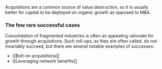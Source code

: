Acquisitions are a common source of value destruction, so it is usually better for capital to be deployed on organic growth as opposed to M&A.






### The few rare successful cases
Consolidation of fragmented industries is often an appealing rationale for growth through acquisitions. Such roll-ups, as they are often called, do not invariably succeed, but there are several notable examples of successes:
- [[Bolt-on acquisitions]]
- [[Leveraging network benefits]]



